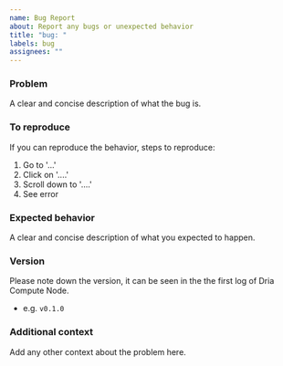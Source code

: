 ```yaml
---
name: Bug Report
about: Report any bugs or unexpected behavior
title: "bug: "
labels: bug
assignees: ""
---
```


### Problem

A clear and concise description of what the bug is.

### To reproduce

If you can reproduce the behavior, steps to reproduce:

1. Go to '...'
2. Click on '....'
3. Scroll down to '....'
4. See error

### Expected behavior

A clear and concise description of what you expected to happen.

### Version

Please note down the version, it can be seen in the the first log of Dria Compute Node.

- e.g. `v0.1.0`

### Additional context

Add any other context about the problem here.

<!-- based on https://github.com/waku-org/nwaku/blob/master/.github/ISSUE_TEMPLATE/bug_report.md -->
